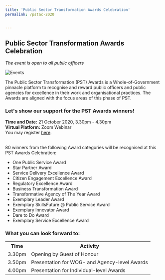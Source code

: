 ```yaml
---
title: 'Public Sector Transformation Awards Celebration'
permalink: /pstac-2020


---
```


## Public Sector Transformation Awards Celebration
<i>The event is open to all public officers</i><br>

![Events](/images/psta2020.png)

The Public Sector Transformation (PST) Awards is a Whole-of-Government pinnacle platform to recognise and reward public officers and public agencies for excellence in their work and organisational practices. The Awards are aligned with the focus areas of this phase of PST. 

### Let's show our support for the PST Awards winners!<br>
**Time and Date:** 21 October 2020, 3.30pm - 4.30pm<br>
**Virtual Platform:** Zoom Webinar <br>
You may register <a href="https://gems.gevme.com/public-service-week-22695027">here</a>.<br> 
<br>

80 winners from the following Award categories will be recognised at this PST Awards Celebration:<br>
<ul>
  <li>One Public Service Award</li>
  <li>Star Partner Award</li>
  <li>Service Delivery Excellence Award</li>
  <li>Citizen Engagement Excellence Award</li> 
  <li>Regulatory Excellence Award</li>
  <li>Business Transformation Award</li>
  <li>Transformative Agency of The Year Award</li>
  <li>Exemplary Leader Award</li>
  <li>Exemplary SkillsFuture @ Public Service Award</li>
  <li>Exemplary Innovator Award</li>
  <li>Dare to Do Award</li>
  <li>Exemplary Service Excellence Award</li>
</ul>
<!-- <a href="#"><img src="/images/sign-up-btn.png" style="width:280px" /> </a> -->
<!-- <a href="include link><img src="/include image" style="width:280px"/> </a> --> 

### What you can look forward to:
<table>
  <tr>
    <th>
      Time
    </th>
    <th>
      Activity
    </th>
  </tr>
  <tr>
    <td>
      3.30pm
    </td>
    <td>
      Opening by Guest of Honour
    </td>
  </tr>
  <tr>
    <td>
      3.50pm
    </td>
    <td>
      Presentation for WOG- and Agency-level Awards
    </td>
  </tr>
  <tr>
    <td>
      4.00pm
    </td>
    <td>
      Presentation for Individual-level Awards
    </td>
  </tr>
  </table>
  
